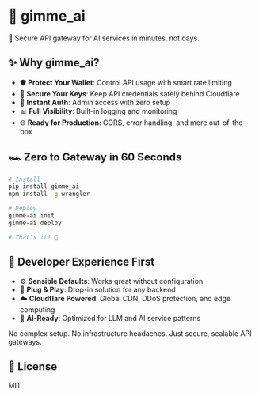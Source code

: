 # 🚀 gimme_ai

🔐 Secure API gateway for AI services in minutes, not days.

## ✨ Why gimme_ai?

- 🛡️ **Protect Your Wallet**: Control API usage with smart rate limiting
- 🔑 **Secure Your Keys**: Keep API credentials safely behind Cloudflare
- 🚪 **Instant Auth**: Admin access with zero setup
- 📊 **Full Visibility**: Built-in logging and monitoring
- 🌐 **Ready for Production**: CORS, error handling, and more out-of-the-box

## 🏎️ Zero to Gateway in 60 Seconds

```bash
# Install
pip install gimme_ai
npm install -g wrangler

# Deploy
gimme-ai init
gimme-ai deploy

# That's it! 🎉
```

## 💯 Developer Experience First

- ⚙️ **Sensible Defaults**: Works great without configuration
- 🔌 **Plug & Play**: Drop-in solution for any backend
- ☁️ **Cloudflare Powered**: Global CDN, DDoS protection, and edge computing
- 🧠 **AI-Ready**: Optimized for LLM and AI service patterns

No complex setup. No infrastructure headaches. Just secure, scalable API gateways.

## 📖 License

MIT
